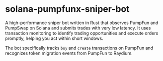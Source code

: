 # solana-pumpfunx-sniper-bot

A high-performance sniper bot written in Rust that observes PumpFun and PumpSwap on Solana and submits trades with very low latency. It uses transaction monitoring to identify trading opportunities and execute orders promptly, helping you act within short windows.

The bot specifically tracks `buy` and `create` transactions on PumpFun and recognizes token migration events from PumpFun to Raydium.
